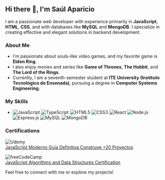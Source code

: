 ## Hi there 👋, I'm Saúl Aparicio

I am a passionate web developer with experience primarily in **JavaScript**, **HTML**, **CSS**, and with databases like **MySQL** and **MongoDB**. I specialize in creating effective and elegant solutions in backend development.

### About Me

- I'm passionate about souls-like video games, and my favorite game is **Elden Ring**.
- I also enjoy movies and series like **Game of Thrones**, **The Hobbit**, and **The Lord of the Rings**.
- Currently, I am a seventh-semester student at **ITE University (Instituto Tecnológico de Ensenada)**, pursuing a degree in **Computer Systems Engineering**.

### My Skills

- ![JavaScript](https://img.shields.io/badge/JavaScript-F7DF1E?style=flat-square&logo=javascript&logoColor=black)
![TypeScript](https://img.shields.io/badge/TypeScript-3178C6?style=flat-square&logo=typescript&logoColor=white)
![HTML5](https://img.shields.io/badge/HTML5-E34F26?style=flat-square&logo=html5&logoColor=white)
![CSS3](https://img.shields.io/badge/CSS3-1572B6?style=flat-square&logo=css3&logoColor=white)
![React](https://img.shields.io/badge/React-61DAFB?style=flat-square&logo=react&logoColor=black)
![Node.js](https://img.shields.io/badge/Node.js-339933?style=flat-square&logo=nodedotjs&logoColor=white)
![Express.js](https://img.shields.io/badge/Express.js-000000?style=flat-square&logo=express&logoColor=white)
![MySQL](https://img.shields.io/badge/MySQL-4479A1?style=flat-square&logo=mysql&logoColor=white)
![MongoDB](https://img.shields.io/badge/MongoDB-47A248?style=flat-square&logo=mongodb&logoColor=white)


### Certifications
![Udemy](https://img.shields.io/badge/Udemy-A435F0?style=flat-square&logo=Udemy&logoColor=white)  
[JavaScript Moderno Guía Definitiva Construye +20 Proyectos](https://udemy-certificate.s3.amazonaws.com/pdf/UC-0a2ea7dc-564d-4fba-be4e-6c71c084ed79.pdf)  

![freeCodeCamp](https://img.shields.io/badge/freeCodeCamp-006400?style=flat-square&logo=freeCodeCamp&logoColor=white)  
[JavaScript Algorithms and Data Structures Certification](https://www.freecodecamp.org/certification/fcca0302610-ae54-4f75-a14d-0dca5f0f24ec/javascript-algorithms-and-data-structures)


Feel free to connect with me or explore my projects!
